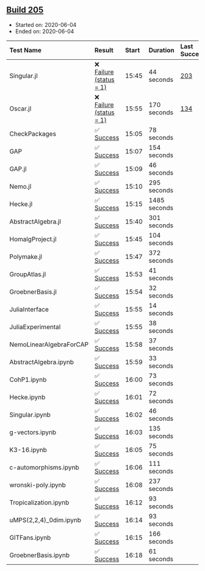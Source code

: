 ## [Build 205](https://oscarci.mathematik.uni-kl.de/job/oscar-stable/205/)

* Started on: 2020-06-04
* Ended on: 2020-06-04

| Test Name    | Result | Start | Duration | Last Success | First Failure |
|:-------------|:-------|:------|:---------|:-------------|:--------------|
| Singular.jl | ❌ [Failure (status = 1)](https://oscarci.mathematik.uni-kl.de/job/oscar-stable/205/artifact/logs/build-205/Singular.jl.log) | 15:45 | 44 seconds | [203](https://oscarci.mathematik.uni-kl.de/job/oscar-stable/203/) | [204](https://oscarci.mathematik.uni-kl.de/job/oscar-stable/204/) |
| Oscar.jl | ❌ [Failure (status = 1)](https://oscarci.mathematik.uni-kl.de/job/oscar-stable/205/artifact/logs/build-205/Oscar.jl.log) | 15:55 | 170 seconds | [134](https://oscarci.mathematik.uni-kl.de/job/oscar-stable/134/) | [177](https://oscarci.mathematik.uni-kl.de/job/oscar-stable/177/) |
| CheckPackages | ✅ [Success](https://oscarci.mathematik.uni-kl.de/job/oscar-stable/205/artifact/logs/build-205/CheckPackages.log) | 15:05 | 78 seconds |  |  |
| GAP | ✅ [Success](https://oscarci.mathematik.uni-kl.de/job/oscar-stable/205/artifact/logs/build-205/GAP.log) | 15:07 | 154 seconds |  |  |
| GAP.jl | ✅ [Success](https://oscarci.mathematik.uni-kl.de/job/oscar-stable/205/artifact/logs/build-205/GAP.jl.log) | 15:09 | 46 seconds |  |  |
| Nemo.jl | ✅ [Success](https://oscarci.mathematik.uni-kl.de/job/oscar-stable/205/artifact/logs/build-205/Nemo.jl.log) | 15:10 | 295 seconds |  |  |
| Hecke.jl | ✅ [Success](https://oscarci.mathematik.uni-kl.de/job/oscar-stable/205/artifact/logs/build-205/Hecke.jl.log) | 15:15 | 1485 seconds |  |  |
| AbstractAlgebra.jl | ✅ [Success](https://oscarci.mathematik.uni-kl.de/job/oscar-stable/205/artifact/logs/build-205/AbstractAlgebra.jl.log) | 15:40 | 301 seconds |  |  |
| HomalgProject.jl | ✅ [Success](https://oscarci.mathematik.uni-kl.de/job/oscar-stable/205/artifact/logs/build-205/HomalgProject.jl.log) | 15:45 | 104 seconds |  |  |
| Polymake.jl | ✅ [Success](https://oscarci.mathematik.uni-kl.de/job/oscar-stable/205/artifact/logs/build-205/Polymake.jl.log) | 15:47 | 372 seconds |  |  |
| GroupAtlas.jl | ✅ [Success](https://oscarci.mathematik.uni-kl.de/job/oscar-stable/205/artifact/logs/build-205/GroupAtlas.jl.log) | 15:53 | 41 seconds |  |  |
| GroebnerBasis.jl | ✅ [Success](https://oscarci.mathematik.uni-kl.de/job/oscar-stable/205/artifact/logs/build-205/GroebnerBasis.jl.log) | 15:54 | 32 seconds |  |  |
| JuliaInterface | ✅ [Success](https://oscarci.mathematik.uni-kl.de/job/oscar-stable/205/artifact/logs/build-205/JuliaInterface.log) | 15:55 | 14 seconds |  |  |
| JuliaExperimental | ✅ [Success](https://oscarci.mathematik.uni-kl.de/job/oscar-stable/205/artifact/logs/build-205/JuliaExperimental.log) | 15:55 | 38 seconds |  |  |
| NemoLinearAlgebraForCAP | ✅ [Success](https://oscarci.mathematik.uni-kl.de/job/oscar-stable/205/artifact/logs/build-205/NemoLinearAlgebraForCAP.log) | 15:58 | 37 seconds |  |  |
| AbstractAlgebra.ipynb | ✅ [Success](https://oscarci.mathematik.uni-kl.de/job/oscar-stable/205/artifact/logs/build-205/AbstractAlgebra.ipynb.log) | 15:59 | 33 seconds |  |  |
| CohP1.ipynb | ✅ [Success](https://oscarci.mathematik.uni-kl.de/job/oscar-stable/205/artifact/logs/build-205/CohP1.ipynb.log) | 16:00 | 73 seconds |  |  |
| Hecke.ipynb | ✅ [Success](https://oscarci.mathematik.uni-kl.de/job/oscar-stable/205/artifact/logs/build-205/Hecke.ipynb.log) | 16:01 | 72 seconds |  |  |
| Singular.ipynb | ✅ [Success](https://oscarci.mathematik.uni-kl.de/job/oscar-stable/205/artifact/logs/build-205/Singular.ipynb.log) | 16:02 | 46 seconds |  |  |
| g-vectors.ipynb | ✅ [Success](https://oscarci.mathematik.uni-kl.de/job/oscar-stable/205/artifact/logs/build-205/g-vectors.ipynb.log) | 16:03 | 135 seconds |  |  |
| K3-16.ipynb | ✅ [Success](https://oscarci.mathematik.uni-kl.de/job/oscar-stable/205/artifact/logs/build-205/K3-16.ipynb.log) | 16:05 | 75 seconds |  |  |
| c-automorphisms.ipynb | ✅ [Success](https://oscarci.mathematik.uni-kl.de/job/oscar-stable/205/artifact/logs/build-205/c-automorphisms.ipynb.log) | 16:06 | 111 seconds |  |  |
| wronski-poly.ipynb | ✅ [Success](https://oscarci.mathematik.uni-kl.de/job/oscar-stable/205/artifact/logs/build-205/wronski-poly.ipynb.log) | 16:08 | 237 seconds |  |  |
| Tropicalization.ipynb | ✅ [Success](https://oscarci.mathematik.uni-kl.de/job/oscar-stable/205/artifact/logs/build-205/Tropicalization.ipynb.log) | 16:12 | 93 seconds |  |  |
| uMPS(2,2,4)_0dim.ipynb | ✅ [Success](https://oscarci.mathematik.uni-kl.de/job/oscar-stable/205/artifact/logs/build-205/uMPS-2-2-4-_0dim.ipynb.log) | 16:14 | 93 seconds |  |  |
| GITFans.ipynb | ✅ [Success](https://oscarci.mathematik.uni-kl.de/job/oscar-stable/205/artifact/logs/build-205/GITFans.ipynb.log) | 16:15 | 166 seconds |  |  |
| GroebnerBasis.ipynb | ✅ [Success](https://oscarci.mathematik.uni-kl.de/job/oscar-stable/205/artifact/logs/build-205/GroebnerBasis.ipynb.log) | 16:18 | 61 seconds |  |  |
